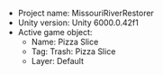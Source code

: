                                                                                                                                                                                                                                                       
<!-- UNITY CODE ASSIST INSTRUCTIONS START -->
- Project name: MissouriRiverRestorer
- Unity version: Unity 6000.0.42f1
- Active game object:
  - Name: Pizza Slice
  - Tag: Trash: Pizza Slice
  - Layer: Default
<!-- UNITY CODE ASSIST INSTRUCTIONS END -->